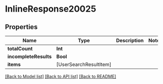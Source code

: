 # InlineResponse20025

## Properties
Name | Type | Description | Notes
------------ | ------------- | ------------- | -------------
**totalCount** | **Int** |  | 
**incompleteResults** | **Bool** |  | 
**items** | [UserSearchResultItem] |  | 

[[Back to Model list]](../README.md#documentation-for-models) [[Back to API list]](../README.md#documentation-for-api-endpoints) [[Back to README]](../README.md)


